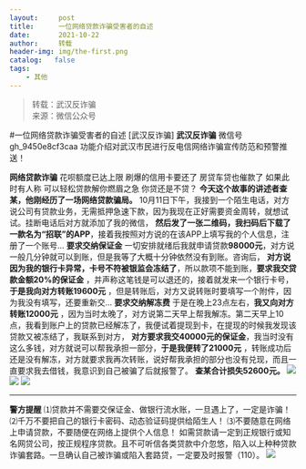```yaml
---
layout:     post
title:      一位网络贷款诈骗受害者的自述
date:       2021-10-22
author:     转载
header-img: img/the-first.png
catalog:   false
tags:
    - 其他
---
```


<blockquote><p>转载：武汉反诈骗<br>
来源：微信公众号</p></blockquote>

#一位网络贷款诈骗受害者的自述
[武汉反诈骗]
**武汉反诈骗**
微信号gh_9450e8cf3caa
功能介绍对武汉市民进行反电信网络诈骗宣传防范和预警推送！

**网络贷款诈骗**
花呗额度已达上限
刷爆的信用卡要还了
房贷车贷也催款了
如果此时有人称
可以轻松贷款解你燃眉之急
你贷还是不贷？
**今天这个故事的讲述者查某，他刚经历了一场网络贷款骗局。**
10月11日下午，我接到一个陌生电话，对方说公司有贷款业务，无需抵押急速下款，因为我现在正好需要资金周转，就想试试。挂断电话后对方就添加了我的微信，
**然后发了一张二维码，我扫码后下载了一款名为“招联”的APP**，接着我按照对方说的在该APP上填写我的个人信息，注册了一个账号...
**要求交纳保证金**
一切安排就绪后我就申请贷款**98000元**，对方说一般几分钟就可以到账，但是我等了大概十分钟依然没有到账。咨询后，
**对方说因为我的银行卡异常，卡号不符被银监会冻结了**，所以款项不能到账，**要求我交贷款金额20%的保证金**
，并声称这笔钱是可以退还的，接着就发来一个银行卡号，**于是我向对方转账19600元**
，但是转账后，对方又说转账时要填写一个附件，因为我没有填写，还要重新交...
**要求交纳解冻费**
于是在晚上23点左右，**我又向对方转账12000元**
，因为当时太晚了，对方说第二天早上帮我解冻。第二天早上10点，我看到账户上的贷款已经解冻了，我便试着提现到卡，在提现的时候我发现该贷款又被冻结了，我联系到对方，
**对方要求我交40000元的保证金**，我当时没有这么多钱，对方就说可以帮我承担一部分，**于是我便转了21000元**
，转账成功后还是没有解冻，对方就要求我再次转账，说好帮我承担的部分也没有兑现，而且一直要求我去借钱，我意识到自己被骗了后就报警了。
**查某合计损失52600元。**
![]({{site.baseurl}}/postimg/53mmxcuxLOFHYDo0iayuXEk4Aml6jsQgTk9NlfNLs2nrO3OGvf327xdJjYhT4xXYysDaBgonUKianBKSwjHggVBg.jpeg)
![]({{site.baseurl}}/postimg/MVPvEL7Qg0Egj76lSPicXbCTgBVIialdvwWxbm21OZytaf8P6xK86NglUjbFn8agwwLkdNhBNdSRvMLtiaXKjEj7A.gif)
![]({{site.baseurl}}/postimg/8wBAcE4t1v6rzeEH2icCjuibCzH1raebgrS7TSbQydjetGTbcCS3VvkaSltOjHdCuHE0hVbofB3yE1Koe8KyTF4Q.gif)
****
****警方提醒****
⑴贷款并不需要交保证金、做银行流水账，一旦遇上了，一定是诈骗！
⑵千万不要把自己的银行卡密码、动态验证码提供给陌生人！
⑶不要随意在网络上申请贷款，不要随便在网络上提供个人信息！
如需贷款请一定到正规银行或知名网贷公司，按正规程序贷款。且不可听信各类贷款中介忽悠，陷入以上种种贷款诈骗套路。一旦确认自己被诈骗或陷入套路贷，一定要及时报警（110）。
![]({{site.baseurl}}/postimg/8wBAcE4t1v6ncbVqpDhnYSxibtsqfiaW6w2NIAeEAF8OLribaHIcicdOLpJzEZJjNorFrSVVFj5v4xZ8h6yGicVF95Q.jpeg)

